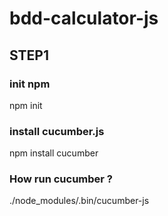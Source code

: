 # bdd-calculator-js

## STEP1

### init npm

npm init 

### install cucumber.js

npm install cucumber


### How run cucumber ?

./node_modules/.bin/cucumber-js


